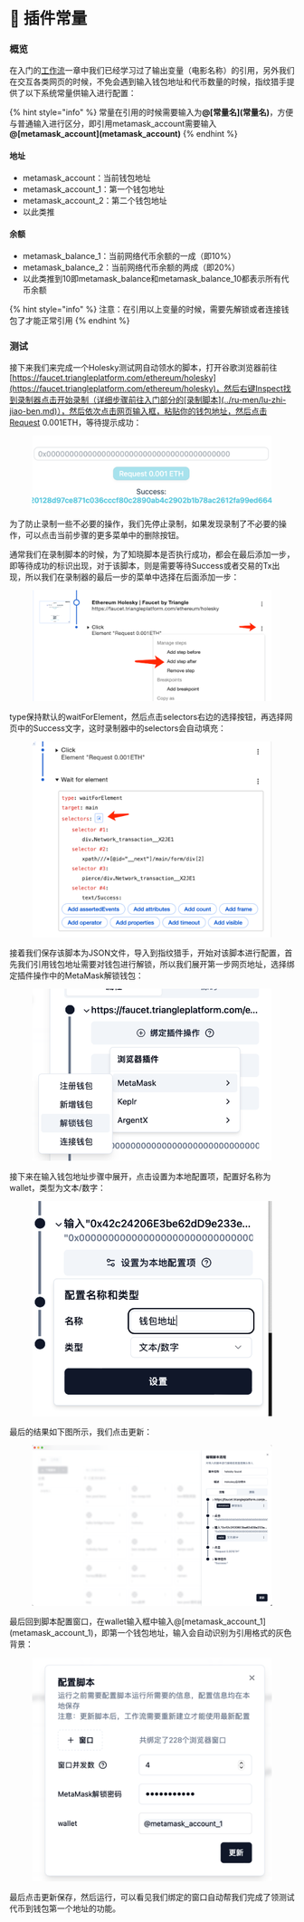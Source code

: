# 🚰 插件常量

### 概览

在入门的[工作流](../ru-men/gong-zuo-liu.md)一章中我们已经学习过了输出变量（电影名称）的引用，另外我们在交互各类网页的时候，不免会遇到输入钱包地址和代币数量的时候，指纹猎手提供了以下系统常量供输入进行配置：

{% hint style="info" %}
常量在引用的时候需要输入&#x4E3A;**@\[常量名]\(常量名)**，方便与普通输入进行区分，即引用metamask\_account需要输&#x5165;**@\[metamask\_account]\(metamask\_account)**
{% endhint %}

#### 地址

* metamask\_account：当前钱包地址
* metamask\_account\_1：第一个钱包地址
* metamask\_account\_2：第二个钱包地址
* 以此类推

#### 余额

* metamask\_balance\_1：当前网络代币余额的一成（即10%）
* metamask\_balance\_2：当前网络代币余额的两成（即20%）
* 以此类推到10即metamask\_balance和metamask\_balance\_10都表示所有代币余额

{% hint style="info" %}
注意：在引用以上变量的时候，需要先解锁或者连接钱包了才能正常引用
{% endhint %}

### 测试

接下来我们来完成一个Holesky测试网自动领水的脚本，打开谷歌浏览器前往[https://faucet.triangleplatform.com/ethereum/holesky](https://faucet.triangleplatform.com/ethereum/holesky)，然后右键Inspect找到录制器点击开始录制（详细步骤前往入门部分的[录制脚本](../ru-men/lu-zhi-jiao-ben.md)），然后依次点击网页输入框，粘贴你的钱包地址，然后点击Request 0.001ETH，等待提示成功：

<figure><img src="../.gitbook/assets/WX20240309-225853@2x.png" alt=""><figcaption></figcaption></figure>

为了防止录制一些不必要的操作，我们先停止录制，如果发现录制了不必要的操作，可以点击当前步骤的更多菜单中的删除按钮。

通常我们在录制脚本的时候，为了知晓脚本是否执行成功，都会在最后添加一步，即等待成功的标识出现，对于该脚本，则是需要等待Success或者交易的Tx出现，所以我们在录制器的最后一步的菜单中选择在后面添加一步：

<figure><img src="../.gitbook/assets/WX20240309-230243@2x.png" alt=""><figcaption></figcaption></figure>

type保持默认的waitForElement，然后点击selectors右边的选择按钮，再选择网页中的Success文字，这时录制器中的selectors会自动填充：

<figure><img src="../.gitbook/assets/WX20240309-230534@2x.png" alt=""><figcaption></figcaption></figure>

接着我们保存该脚本为JSON文件，导入到指纹猎手，开始对该脚本进行配置，首先我们引用钱包地址需要对钱包进行解锁，所以我们展开第一步网页地址，选择绑定插件操作中的MetaMask解锁钱包：

<figure><img src="../.gitbook/assets/WX20240309-230938@2x.png" alt=""><figcaption></figcaption></figure>

接下来在输入钱包地址步骤中展开，点击设置为本地配置项，配置好名称为wallet，类型为文本/数字：

<figure><img src="../.gitbook/assets/WX20240309-231124@2x.png" alt=""><figcaption></figcaption></figure>

最后的结果如下图所示，我们点击更新：

<figure><img src="../.gitbook/assets/WX20240309-230859@2x.png" alt=""><figcaption></figcaption></figure>

最后回到脚本配置窗口，在wallet输入框中输入@\[metamask\_account\_1]\(metamask\_account\_1)，即第一个钱包地址，输入会自动识别为引用格式的灰色背景：

<figure><img src="../.gitbook/assets/WX20240309-231436@2x.png" alt=""><figcaption></figcaption></figure>

最后点击更新保存，然后运行，可以看见我们绑定的窗口自动帮我们完成了领测试代币到钱包第一个地址的功能。
